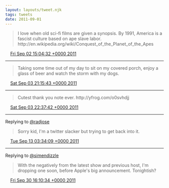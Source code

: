 ```yaml
---
layout: layouts/tweet.njk
tags: tweets
date: 2011-09-01
---
```


> I love when old sci\-fi films are given a synopsis\. By 1991, America is a fascist culture based on ape slave labor\. http://en\.wikipedia\.org/wiki/Conquest\_of\_the\_Planet\_of\_the\_Apes

<img src="../media/tweet.ico" width="12" /> [Fri Sep 02 15:04:32 +0000 2011](https://twitter.com/timwasson/status/109642873644908544)

----

> Taking some time out of my day to sit on my covered porch, enjoy a glass of beer and watch the storm with my dogs\.

<img src="../media/tweet.ico" width="12" /> [Sat Sep 03 21:15:43 +0000 2011](https://twitter.com/timwasson/status/110098672032825344)

----

> Cutest thank you note ever\.  http://yfrog\.com/o0svhdjj

<img src="../media/tweet.ico" width="12" /> [Sat Sep 03 22:37:42 +0000 2011](https://twitter.com/timwasson/status/110119305433202689)

----

Replying to [@radjose](https://twitter.com/RadleyJPhoenix/status/113434664525500416)

> Sorry kid, I'm a twitter slacker but trying to get back into it\.

<img src="../media/tweet.ico" width="12" /> [Tue Sep 13 03:34:09 +0000 2011](https://twitter.com/timwasson/status/113455399063142402)

----

Replying to [@simendizzle](https://twitter.com/starscan_de/status/119091874412765184)

> With the negatively from the latest show and previous host, I'm dropping one soon, before Apple's big announcement\. Tonightish?

<img src="../media/tweet.ico" width="12" /> [Fri Sep 30 16:10:34 +0000 2011](https://twitter.com/timwasson/status/119806349117886464)